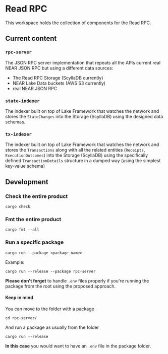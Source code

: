 # Read RPC

This workspace holds the collection of components for the Read RPC.

## Current content

### `rpc-server`

The JSON RPC server implementation that repeats all the APIs current real NEAR JSON RPC but using a different data sources:
- The Read RPC Storage (ScyllaDB currently)
- NEAR Lake Data buckets (AWS S3 currently)
- real NEAR JSON RPC

### `state-indexer`

The indexer built on top of Lake Framework that watches the network and stores the `StateChanges` into the Storage (ScyllaDB) using the designed data schemas.

### `tx-indexer`

The indexer built on top of Lake Framework that watches the network and stores the `Transactions` along with all the related entities (`Receipts`, `ExecutionOutcomes`) into the Storage (ScyllaDB) using the specifically defined `TransactionDetails` structure in a dumped way (using the simplest key-value schema)


## Development

### Check the entire product

```
cargo check
```

### Fmt the entire product

```
cargo fmt --all
```

### Run a specific package

```
cargo run --package <package_name>
```

Example:

```
cargo run --release --package rpc-server
```

**Please don't forget** to handle `.env` files properly if you're running the package from the root using the proposed approach.

#### Keep in mind

You can move to the folder with a package

```
cd rpc-server/
```

And run a package as usually from the folder

```
cargo run --release
```

**In this case** you would want to have an `.env` file in the package folder.
